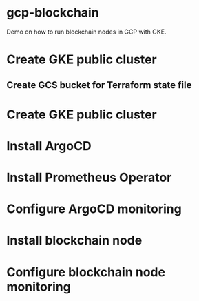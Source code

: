 # gcp-blockchain

Demo on how to run blockchain nodes in GCP with GKE.

# Create GKE public cluster

## Create GCS bucket for Terraform state file

# Create GKE public cluster

# Install ArgoCD

# Install Prometheus Operator

# Configure ArgoCD monitoring

# Install blockchain node

# Configure blockchain node monitoring
